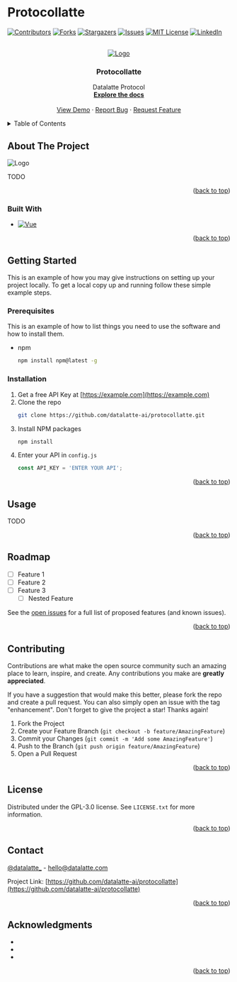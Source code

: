 # Protocollatte

[![Contributors][contributors-shield]][contributors-url]
[![Forks][forks-shield]][forks-url]
[![Stargazers][stars-shield]][stars-url]
[![Issues][issues-shield]][issues-url]
[![MIT License][license-shield]][license-url]
[![LinkedIn][linkedin-shield]][linkedin-url]



<!-- PROJECT LOGO -->
<br />
<div align="center">
  <a href="https://github.com/datalatte-ai/protocollatte">
    <img src="https://www.datalatte.com/imgs/logo.svg" alt="Logo">
  </a>

<h3 align="center">Protocollatte</h3>

  <p align="center">
    Datalatte Protocol
    <br />
    <a href="https://github.com/datalatte-ai/protocollatte"><strong>Explore the docs</strong></a>
    <br />
    <br />
    <a href="https://github.com/datalatte-ai/protocollatte">View Demo</a>
    ·
    <a href="https://github.com/datalatte-ai/protocollatte/issues">Report Bug</a>
    ·
    <a href="https://github.com/datalatte-ai/protocollatte/issues">Request Feature</a>
  </p>
</div>



<!-- TABLE OF CONTENTS -->
<details>
  <summary>Table of Contents</summary>
  <ol>
    <li>
      <a href="#about-the-project">About The Project</a>
      <ul>
        <li><a href="#built-with">Built With</a></li>
      </ul>
    </li>
    <li>
      <a href="#getting-started">Getting Started</a>
      <ul>
        <li><a href="#prerequisites">Prerequisites</a></li>
        <li><a href="#installation">Installation</a></li>
      </ul>
    </li>
    <li><a href="#usage">Usage</a></li>
    <li><a href="#roadmap">Roadmap</a></li>
    <li><a href="#contributing">Contributing</a></li>
    <li><a href="#license">License</a></li>
    <li><a href="#contact">Contact</a></li>
    <li><a href="#acknowledgments">Acknowledgments</a></li>
  </ol>
</details>



<!-- ABOUT THE PROJECT -->
## About The Project

<img src="https://www.datalatte.com/imgs/home/cover_3.svg" alt="Logo" width=%50>

TODO

<p align="right">(<a href="#readme-top">back to top</a>)</p>



### Built With

* [![Vue][Vue.js]][Vue-url]

<p align="right">(<a href="#readme-top">back to top</a>)</p>



<!-- GETTING STARTED -->
## Getting Started

This is an example of how you may give instructions on setting up your project locally.
To get a local copy up and running follow these simple example steps.

### Prerequisites

This is an example of how to list things you need to use the software and how to install them.
* npm
  ```sh
  npm install npm@latest -g
  ```

### Installation

1. Get a free API Key at [https://example.com](https://example.com)
2. Clone the repo
   ```sh
   git clone https://github.com/datalatte-ai/protocollatte.git
   ```
3. Install NPM packages
   ```sh
   npm install
   ```
4. Enter your API in `config.js`
   ```js
   const API_KEY = 'ENTER YOUR API';
   ```

<p align="right">(<a href="#readme-top">back to top</a>)</p>



<!-- USAGE EXAMPLES -->
## Usage

TODO

<p align="right">(<a href="#readme-top">back to top</a>)</p>



<!-- ROADMAP -->
## Roadmap

- [ ] Feature 1
- [ ] Feature 2
- [ ] Feature 3
    - [ ] Nested Feature

See the [open issues](https://github.com/datalatte-ai/protocollatte/issues) for a full list of proposed features (and known issues).

<p align="right">(<a href="#readme-top">back to top</a>)</p>



<!-- CONTRIBUTING -->
## Contributing

Contributions are what make the open source community such an amazing place to learn, inspire, and create. Any contributions you make are **greatly appreciated**.

If you have a suggestion that would make this better, please fork the repo and create a pull request. You can also simply open an issue with the tag "enhancement".
Don't forget to give the project a star! Thanks again!

1. Fork the Project
2. Create your Feature Branch (`git checkout -b feature/AmazingFeature`)
3. Commit your Changes (`git commit -m 'Add some AmazingFeature'`)
4. Push to the Branch (`git push origin feature/AmazingFeature`)
5. Open a Pull Request

<p align="right">(<a href="#readme-top">back to top</a>)</p>



<!-- LICENSE -->
## License

Distributed under the GPL-3.0 license. See `LICENSE.txt` for more information.

<p align="right">(<a href="#readme-top">back to top</a>)</p>



<!-- CONTACT -->
## Contact

[@datalatte_](https://twitter.com/datalatte_) - hello@datalatte.com

Project Link: [https://github.com/datalatte-ai/protocollatte](https://github.com/datalatte-ai/protocollatte)

<p align="right">(<a href="#readme-top">back to top</a>)</p>



<!-- ACKNOWLEDGMENTS -->
## Acknowledgments

* []()
* []()
* []()

<p align="right">(<a href="#readme-top">back to top</a>)</p>



<!-- IMAGES -->
[contributors-shield]: https://img.shields.io/github/contributors/datalatte-ai/protocollatte.svg?style=for-the-badge
[contributors-url]: https://github.com/datalatte-ai/protocollatte/graphs/contributors
[forks-shield]: https://img.shields.io/github/forks/datalatte-ai/protocollatte.svg?style=for-the-badge
[forks-url]: https://github.com/datalatte-ai/protocollatte/network/members
[stars-shield]: https://img.shields.io/github/stars/datalatte-ai/protocollatte.svg?style=for-the-badge
[stars-url]: https://github.com/datalatte-ai/protocollatte/stargazers
[issues-shield]: https://img.shields.io/github/issues/datalatte-ai/protocollatte.svg?style=for-the-badge
[issues-url]: https://github.com/datalatte-ai/protocollatte/issues
[license-shield]: https://img.shields.io/github/license/datalatte-ai/protocollatte.svg?style=for-the-badge
[license-url]: https://github.com/datalatte-ai/protocollatte/blob/master/LICENSE.txt
[linkedin-shield]: https://img.shields.io/badge/-LinkedIn-black.svg?style=for-the-badge&logo=linkedin&colorB=555
[linkedin-url]: https://linkedin.com/company/datalatte/
[product-screenshot]: https://www.datalatte.com/imgs/home/cover_3.svg
[Vue.js]: https://img.shields.io/badge/Vue.js-35495E?style=for-the-badge&logo=vuedotjs&logoColor=4FC08D
[Vue-url]: https://vuejs.org/
